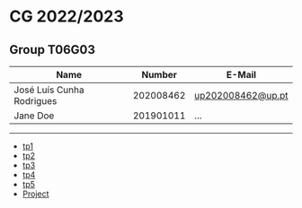 # CG 2022/2023

## Group T06G03
| Name             | Number    | E-Mail             |
| ---------------- | --------- | ------------------ |
| José Luís Cunha Rodrigues         | 202008462 | up202008462@up.pt                |
| Jane Doe         | 201901011 | ...                |

----

  - [tp1](tp1/README.md)
  - [tp2](tp2/README.md)
  - [tp3](tp3/README.md)
  - [tp4](tp4/README.md)
  - [tp5](tp5/README.md)
  - [Project](proj/README.md)
